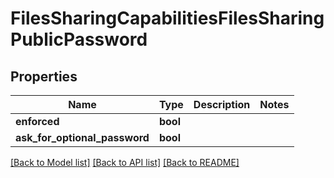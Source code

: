 # FilesSharingCapabilitiesFilesSharingPublicPassword

## Properties

Name | Type | Description | Notes
------------ | ------------- | ------------- | -------------
**enforced** | **bool** |  | 
**ask_for_optional_password** | **bool** |  | 

[[Back to Model list]](../README.md#documentation-for-models) [[Back to API list]](../README.md#documentation-for-api-endpoints) [[Back to README]](../README.md)


